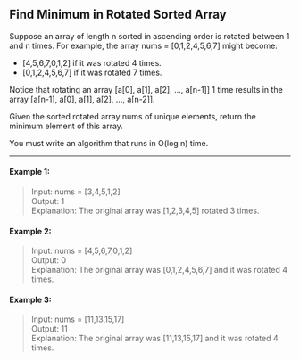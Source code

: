 ## Find Minimum in Rotated Sorted Array

Suppose an array of length n sorted in ascending order is rotated between 1 and n times. For example, the array nums = [0,1,2,4,5,6,7] might become:

* [4,5,6,7,0,1,2] if it was rotated 4 times.
* [0,1,2,4,5,6,7] if it was rotated 7 times.

Notice that rotating an array [a[0], a[1], a[2], ..., a[n-1]] 1 time results in the array [a[n-1], a[0], a[1], a[2], ..., a[n-2]].

Given the sorted rotated array nums of unique elements, return the minimum element of this array.

You must write an algorithm that runs in O(log n) time.

---

#### Example 1:
> Input: nums = [3,4,5,1,2]<br>
> Output: 1<br>
> Explanation: The original array was [1,2,3,4,5] rotated 3 times.

#### Example 2:
> Input: nums = [4,5,6,7,0,1,2]<br>
> Output: 0<br>
> Explanation: The original array was [0,1,2,4,5,6,7] and it was rotated 4 times.

#### Example 3:
> Input: nums = [11,13,15,17]<br>
> Output: 11<br>
> Explanation: The original array was [11,13,15,17] and it was rotated 4 times. 
